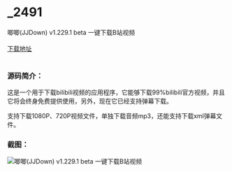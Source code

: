 # _2491
唧唧(JJDown) v1.229.1 beta 一键下载B站视频
<br/></br>
[下载地址](https://www.uuid2.com/2491.html "下载地址")
<br/></br>
<h3>源码简介：</h3>
<p>这是一个用于下载bilibili视频的应用程序，它能够下载99%bilibili官方视频，并且它将会终身免费提供使用，另外，现在它已经支持弹幕下载。<p>
<p>支持下载1080P、720P视频文件，单独下载音频mp3，还能支持下载xml弹幕文件。<p>
<h3>截图：</h3>
<img src="https://www.uuid2.com/wp-content/uploads/img/202109/9479e04782.jpg" alt="唧唧(JJDown) v1.229.1 beta 一键下载B站视频">
